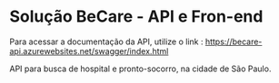 # Solução BeCare - API e Fron-end

Para acessar a documentação da API, utilize o link : https://becare-api.azurewebsites.net/swagger/index.html

API para busca de hospital e pronto-socorro, na cidade de São Paulo.
